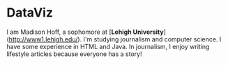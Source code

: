 # DataViz
I am Madison Hoff, a sophomore at [**Lehigh University**] (http://www1.lehigh.edu/). I'm studying journalism and computer science. I have some experience in HTML and Java. In journalism, I enjoy writing lifestyle articles because everyone has a story!
